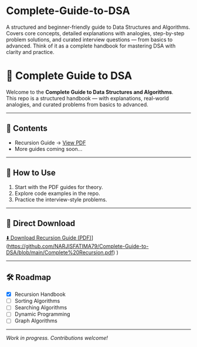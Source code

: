 # Complete-Guide-to-DSA
A structured and beginner-friendly guide to Data Structures and Algorithms. Covers core concepts, detailed explanations with analogies, step-by-step problem solutions, and curated interview questions — from basics to advanced. Think of it as a complete handbook for mastering DSA with clarity and practice.


# 📘 Complete Guide to DSA  

Welcome to the **Complete Guide to Data Structures and Algorithms**.  
This repo is a structured handbook — with explanations, real-world analogies, and curated problems from basics to advanced.  

---

## 📂 Contents  
- Recursion Guide → [View PDF](./Complete%20Recursion.pdf)  
- More guides coming soon...  

---

## 🚀 How to Use  
1. Start with the PDF guides for theory.  
2. Explore code examples in the repo.  
3. Practice the interview-style problems.  

---

## 🔗 Direct Download  

[⬇️ Download Recursion Guide (PDF)](https://img.shields.io/badge/Download-Recursion_Guide-blue?style=for-the-badge&logo=adobeacrobatreader)](https://github.com/NARJISFATIMA79/Complete-Guide-to-DSA/blob/main/Complete%20Recursion.pdf)
)  

---

## 🛠 Roadmap  
- [x] Recursion Handbook  
- [ ] Sorting Algorithms  
- [ ] Searching Algorithms  
- [ ] Dynamic Programming  
- [ ] Graph Algorithms  

---

*Work in progress. Contributions welcome!*  


